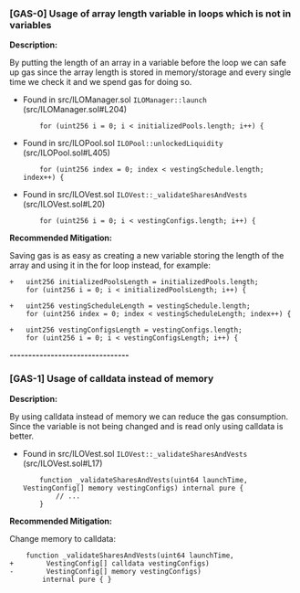 
### [GAS-0] Usage of array length variable in loops which is not in variables 

**Description:** 

By putting the length of an array in a variable before the loop we can safe up gas since the array length is stored in memory/storage and every single time we check it and we spend gas for doing so.

- Found in src/ILOManager.sol `ILOManager::launch` (src/ILOManager.sol#L204)

	```solidity
	    for (uint256 i = 0; i < initializedPools.length; i++) {
	```

- Found in src/ILOPool.sol `ILOPool::unlockedLiquidity` (src/ILOPool.sol#L405)

	```solidity
        for (uint256 index = 0; index < vestingSchedule.length; index++) {
	```

- Found in src/ILOVest.sol `ILOVest::_validateSharesAndVests` (src/ILOVest.sol#L20)

	```solidity
	    for (uint256 i = 0; i < vestingConfigs.length; i++) {
	```

**Recommended Mitigation:**

Saving gas is as easy as creating a new variable storing the length of the array and using it in the for loop instead, for example:

```solidity
+   uint256 initializedPoolsLength = initializedPools.length;
    for (uint256 i = 0; i < initializedPoolsLength; i++) {
```

```solidity
+   uint256 vestingScheduleLength = vestingSchedule.length;
    for (uint256 index = 0; index < vestingScheduleLength; index++) {
```

```solidity
+   uint256 vestingConfigsLength = vestingConfigs.length;
	for (uint256 i = 0; i < vestingConfigsLength; i++) {
```

**--------------------------------**

### [GAS-1] Usage of calldata instead of memory

**Description:** 

By using calldata instead of memory we can reduce the gas consumption. Since the variable is not being changed and is read only using calldata is better.

- Found in src/ILOVest.sol `ILOVest::_validateSharesAndVests` (src/ILOVest.sol#L17)

	```solidity
	    function _validateSharesAndVests(uint64 launchTime, VestingConfig[] memory vestingConfigs) internal pure { 
            // ...     
        }
	```

**Recommended Mitigation:**

Change memory to calldata:

```solidity
	function _validateSharesAndVests(uint64 launchTime,
+        VestingConfig[] calldata vestingConfigs)
-        VestingConfig[] memory vestingConfigs) 
        internal pure { }
```
